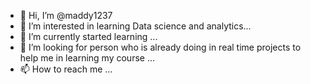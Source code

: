 - 👋 Hi, I’m @maddy1237
- 👀 I’m interested in learning Data science and analytics...
- 🌱 I’m currently started learning ...
- 💞️ I’m looking for person who is already doing in real time projects to help me in learning my course ...
- 📫 How to reach me ...

<!---
maddy1237/maddy1237 is a ✨ special ✨ repository because its `README.md` (this file) appears on your GitHub profile.
You can click the Preview link to take a look at your changes.
--->
